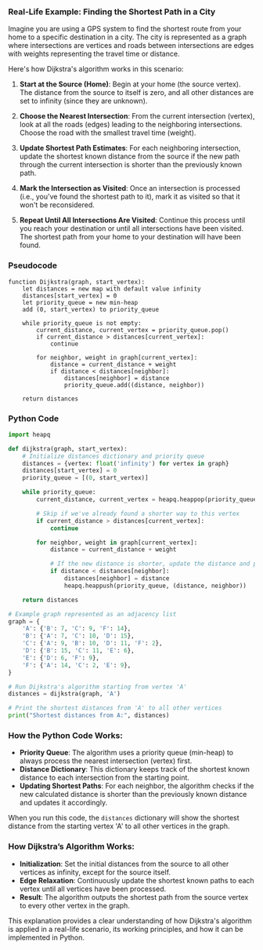 ### Real-Life Example: Finding the Shortest Path in a City

Imagine you are using a GPS system to find the shortest route from your home to a specific destination in a city. The city is represented as a graph where intersections are vertices and roads between intersections are edges with weights representing the travel time or distance.

Here's how Dijkstra's algorithm works in this scenario:

1. **Start at the Source (Home)**: Begin at your home (the source vertex). The distance from the source to itself is zero, and all other distances are set to infinity (since they are unknown).

2. **Choose the Nearest Intersection**: From the current intersection (vertex), look at all the roads (edges) leading to the neighboring intersections. Choose the road with the smallest travel time (weight).

3. **Update Shortest Path Estimates**: For each neighboring intersection, update the shortest known distance from the source if the new path through the current intersection is shorter than the previously known path.

4. **Mark the Intersection as Visited**: Once an intersection is processed (i.e., you've found the shortest path to it), mark it as visited so that it won't be reconsidered.

5. **Repeat Until All Intersections Are Visited**: Continue this process until you reach your destination or until all intersections have been visited. The shortest path from your home to your destination will have been found.

### Pseudocode

```plaintext
function Dijkstra(graph, start_vertex):
    let distances = new map with default value infinity
    distances[start_vertex] = 0
    let priority_queue = new min-heap
    add (0, start_vertex) to priority_queue

    while priority_queue is not empty:
        current_distance, current_vertex = priority_queue.pop()
        if current_distance > distances[current_vertex]:
            continue
        
        for neighbor, weight in graph[current_vertex]:
            distance = current_distance + weight
            if distance < distances[neighbor]:
                distances[neighbor] = distance
                priority_queue.add((distance, neighbor))

    return distances
```

### Python Code

```python
import heapq

def dijkstra(graph, start_vertex):
    # Initialize distances dictionary and priority queue
    distances = {vertex: float('infinity') for vertex in graph}
    distances[start_vertex] = 0
    priority_queue = [(0, start_vertex)]

    while priority_queue:
        current_distance, current_vertex = heapq.heappop(priority_queue)

        # Skip if we've already found a shorter way to this vertex
        if current_distance > distances[current_vertex]:
            continue

        for neighbor, weight in graph[current_vertex]:
            distance = current_distance + weight

            # If the new distance is shorter, update the distance and push to queue
            if distance < distances[neighbor]:
                distances[neighbor] = distance
                heapq.heappush(priority_queue, (distance, neighbor))

    return distances

# Example graph represented as an adjacency list
graph = {
    'A': {'B': 7, 'C': 9, 'F': 14},
    'B': {'A': 7, 'C': 10, 'D': 15},
    'C': {'A': 9, 'B': 10, 'D': 11, 'F': 2},
    'D': {'B': 15, 'C': 11, 'E': 6},
    'E': {'D': 6, 'F': 9},
    'F': {'A': 14, 'C': 2, 'E': 9},
}

# Run Dijkstra's algorithm starting from vertex 'A'
distances = dijkstra(graph, 'A')

# Print the shortest distances from 'A' to all other vertices
print("Shortest distances from A:", distances)
```

### How the Python Code Works:
- **Priority Queue**: The algorithm uses a priority queue (min-heap) to always process the nearest intersection (vertex) first.
- **Distance Dictionary**: This dictionary keeps track of the shortest known distance to each intersection from the starting point.
- **Updating Shortest Paths**: For each neighbor, the algorithm checks if the new calculated distance is shorter than the previously known distance and updates it accordingly.

When you run this code, the `distances` dictionary will show the shortest distance from the starting vertex 'A' to all other vertices in the graph.

### How Dijkstra’s Algorithm Works:
- **Initialization**: Set the initial distances from the source to all other vertices as infinity, except for the source itself.
- **Edge Relaxation**: Continuously update the shortest known paths to each vertex until all vertices have been processed.
- **Result**: The algorithm outputs the shortest path from the source vertex to every other vertex in the graph.

This explanation provides a clear understanding of how Dijkstra's algorithm is applied in a real-life scenario, its working principles, and how it can be implemented in Python.